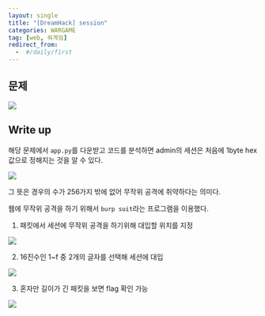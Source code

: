 ```yaml
---
layout: single
title: "[DreamHack] session"
categories: WARGAME
tag: [web, 워게임]
redirect_from:
  -  #/daily/first
---
```


## 문제

![]({{site.url}}/images/2024-05-03-web3-images/problem.png)

## Write up

해당 문제에서 `app.py`를 다운받고 코드를 분석하면 admin의 세션은 처음에 1byte hex 값으로 정해지는 것을 알 수 있다.

![]({{site.url}}/images/2024-05-03-web3-images/solve1.png)

그 뜻은 경우의 수가 256가지 밖에 없어 무작위 공격에 취약하다는 의미다.

웹에 무작위 공격을 하기 위해서 `burp suit`라는 프로그램을 이용했다.

1. 패킷에서 세션에 무작위 공격을 하기위해 대입할 위치를 지정

![]({{site.url}}/images/2024-05-03-web3-images/solve2.png)

2. 16진수인 1~f 중 2개의 글자를 선택해 세션에 대입

![]({{site.url}}/images/2024-05-03-web3-images/solve3.png)

3. 혼자만 길이가 긴 패킷을 보면 flag 확인 가능

![]({{site.url}}/images/2024-05-03-web3-images/solve4.png)
